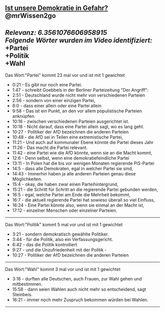[**Ist unsere Demokratie in Gefahr?**](https://youtu.be/DRY3qPHsKwQ?feature=shared)
@mrWissen2go
---
*Relevanz: **6.3561076606958915***<br>
*Folgende Wörter wurden im Video identifiziert:*<br>
+Partei<br>
+Politik<br>
+Wahl<br>
---
Das Wort:"Partei" kommt 23 mal vor und ist mit 1 gewichtet
+ 0:21 - Es gibt nur noch eine Partei.
+ 1:47 - schreibt Goebbels in der Berliner Parteizeitung "Der Angriff":
+ 2:51 - Deutschland wurde nicht mehr von verschiedenen Parteien
+ 2:56 - sondern von einer einzigen Partei,
+ 8:0 - dass einer allein oder eine Partei allein
+ 9:58 - Das ist ein Punkt, an den vor allem populistische Parteien anknüpfen.
+ 10:16 - zwischen verschiedenen Parteien ausgerichtet ist.
+ 10:18 - Nicht darauf, dass eine Partei allein sagt, wo es lang geht.
+ 10:27 - Politiker der AfD bezeichnen die anderen Parteien
+ 10:48 - die AfD sei in Teilen eine extremistische Partei,
+ 11:21 - Und auch auf kommunaler Ebene könnte die Partei dieses Jahr
+ 11:26 - Das macht die Partei relevant.
+ 11:42 - eine Partei wie die AfD könnte, wenn sie an die Macht kommt,
+ 12:6 - Denn selbst, wenn eine demokratiefeindliche Partei
+ 13:11 - In Polen hat die bis vor wenigen Monaten regierende PiS-Partei
+ 14:5 - dass alle Demokraten, egal in welcher Partei sie sind,
+ 14:43 - Immerhin haben ja alle anderen Parteien genau diese Möglichkeiten.
+ 15:4 - okay, die haben zwar einen Parteihintergrund,
+ 15:21 - die Schritt für Schritt an die regierende Partei gebunden werden,
+ 16:5 - egal, welche Partei am Ende die Mehrheit bekommt,
+ 16:7 - die aktuell regierende Partei hat sowieso überall so viel Einfluss,
+ 16:24 - Eine Partei könnte also, wenn sie einmal an der Macht ist,
+ 17:12 - einzelner Menschen oder einzelner Parteien.
---
Das Wort:"Politik" kommt 5 mal vor und ist mit 1 gewichtet
+ 3:21 - sondern demokratisch gewählte Politiker.
+ 3:44 - für die Politik, also ein Verfassungsgericht.
+ 6:42 - das die Politik kontrolliert
+ 9:27 - und die Unzufriedenheit mit der Politik -
+ 10:27 - Politiker der AfD bezeichnen die anderen Parteien
---
Das Wort:"Wahl" kommt 3 mal vor und ist mit 1 gewichtet
+ 3:16 - durften alle Deutschen, auch Frauen, zur Wahl gehen und mitbestimmen.
+ 15:58 - dann seien Wahlen auch nicht mehr so entscheidend, sagt Steinbeis.
+ 16:21 - immer noch mehr Zuspruch bekommen würden bei Wahlen.
---
